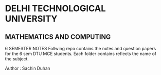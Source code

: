 # DELHI TECHNOLOGICAL UNIVERSITY 
## MATHEMATICS AND COMPUTING

6 SEMESTER NOTES
Follwing repo contains the notes and question papers for the 6 sem DTU MCE students. Each folder contains reflects the name of the subject.


Author : Sachin Duhan